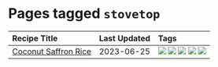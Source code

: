 # Pages tagged `stovetop`

|Recipe Title|Last Updated|Tags
|:---|:---|:---|
|[Coconut Saffron Rice](../recipes/coconutsaffronrice.md)|2023-06-25|[![](https://img.shields.io/badge/tag-Thai-6984a1)](../tags/Thai.md) [![](https://img.shields.io/badge/tag-expensive-bb15fd)](../tags/expensive.md) [![](https://img.shields.io/badge/tag-rice-b7439e)](../tags/rice.md) [![](https://img.shields.io/badge/tag-sides-13fda6)](../tags/sides.md) [![](https://img.shields.io/badge/tag-stovetop-eadebe)](../tags/stovetop.md)|